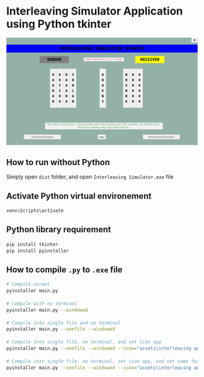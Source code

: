 # Interleaving Simulator Application using Python tkinter
![Thumbnail](assets/thumbnail.jpg)


## How to run without Python
Simply open `dist` folder, and open `Interleaving Simulator.exe` file


## Activate Python virtual environement
```bash
venv\Scripts\activate
```


## Python library requirement
```bash
pip install tkinter
pip install pyinstaller
```


## How to compile `.py` to `.exe` file
```bash
# Compile normal
pyinstaller main.py

# Compile with no terminal
pyinstaller main.py --windowed

# Compile into single file and no terminal
pyinstaller main.py --onefile --windowed

# Compile into single file, no terminal, and set icon app
pyinstaller main.py --onefile --windowed --icon="assets\interleaving app.ico"

# Compile into single file, no terminal, set icon app, and set name for the app after compiled
pyinstaller main.py --onefile --windowed --icon="assets\interleaving app.ico" --name="Interleaving Simulator"
```
